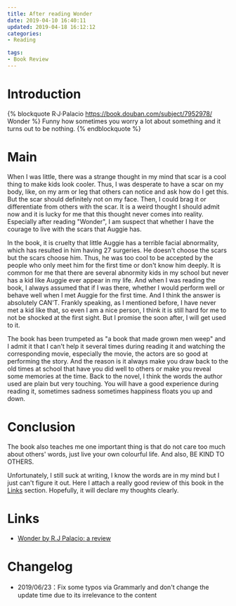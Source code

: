 ```yaml
---
title: After reading Wonder
date: 2019-04-10 16:40:11
updated: 2019-04-18 16:12:12
categories:
- Reading

tags:
- Book Review
---
```

# Introduction
{% blockquote R·J·Palacio https://book.douban.com/subject/7952978/ Wonder %}
Funny how sometimes you worry a lot about something and it turns out to be nothing.
{% endblockquote %}

<!-- more -->
# Main
When I was little, there was a strange thought in my mind that scar is a cool thing to make kids look cooler. Thus, I was desperate to have a scar on my body, like, on my arm or leg that others can notice and ask how do I get this. But the scar should definitely not on my face. Then, I could brag it or differentiate from others with the scar. It is a weird thought I should admit now and it is lucky for me that this thought never comes into reality. Especially after reading "Wonder", I am suspect that whether I have the courage to live with the scars that Auggie has.

In the book, it is cruelty that little Auggie has a terrible facial abnormality, which has resulted in him having 27 surgeries. He doesn't choose the scars but the scars choose him. Thus, he was too cool to be accepted by the people who only meet him for the first time or don't know him deeply. It is common for me that there are several abnormity kids in my school but never has a kid like Auggie ever appear in my life. And when I was reading the book, I always assumed that if I was there, whether I would perform well or behave well when I met Auggie for the first time. And I think the answer is absolutely CAN'T. Frankly speaking, as I mentioned before, I have never met a kid like that, so even I am a nice person, I think it is still hard for me to not be shocked at the first sight. But I promise the soon after, I will get used to it.

The book has been trumpeted as "a book that made grown men weep" and I admit it that I can't help it several times during reading it and watching the corresponding movie, especially the movie, the actors are so good at performing the story. And the reason is it always make you draw back to the old times at school that have you did well to others or make you reveal some memories at the time. Back to the novel, I think the words the author used are plain but very touching. You will have a good experience during reading it, sometimes sadness sometimes happiness floats you up and down.

# Conclusion
The book also teaches me one important thing is that do not care too much about others' words, just live your own colourful life. And also, BE KIND TO OTHERS.

Unfortunately, I still suck at writing, I know the words are in my mind but I just can't figure it out. Here I attach a really good review of this book in the [Links](https://www.telegraph.co.uk/culture/books/children_sbookreviews/9099174/Wonder-by-R.J-Palacio-review.html) section. Hopefully, it will declare my thoughts clearly.

# Links
- [Wonder by R.J Palacio: a review](https://www.telegraph.co.uk/culture/books/children_sbookreviews/9099174/Wonder-by-R.J-Palacio-review.html)

# Changelog
- 2019/06/23：Fix some typos via Grammarly and don't change the update time due to its irrelevance to the content
